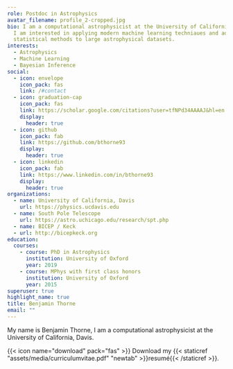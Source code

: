 ```yaml
---
role: Postdoc in Astrophysics
avatar_filename: profile_2-cropped.jpg
bio: I am a computational astrophysicist at the University of California, Davis.
  I am interested in applying modern machine learning techniaues and advanced
  statistical methods to large astrophysical datasets.
interests:
  - Astrophysics
  - Machine Learning
  - Bayesian Inference
social:
  - icon: envelope
    icon_pack: fas
    link: /#contact
  - icon: graduation-cap
    icon_pack: fas
    link: https://scholar.google.com/citations?user=tfNPd34AAAAJ&hl=en
    display:
      header: true
  - icon: github
    icon_pack: fab
    link: https://github.com/bthorne93
    display:
      header: true
  - icon: linkedin
    icon_pack: fab
    link: https://www.linkedin.com/in/bthorne93
    display:
      header: true
organizations:
  - name: University of California, Davis
    url: https://physics.ucdavis.edu
  - name: South Pole Telescope
    url: https://astro.uchicago.edu/research/spt.php
  - name: BICEP / Keck
  - url: http://bicepkeck.org
education:
  courses:
    - course: PhD in Astrophysics
      institution: University of Oxford
      year: 2019
    - course: MPhys with first class honors
      institution: University of Oxford
      year: 2015
superuser: true
highlight_name: true
title: Benjamin Thorne
email: ""
---
```

My name is Benjamin Thorne, I am a computational astrophysicist at the University of California, Davis. 

{{< icon name="download" pack="fas" >}} Download my {{< staticref "assets/media/curriculumvitae.pdf" "newtab" >}}resumé{{< /staticref >}}.
